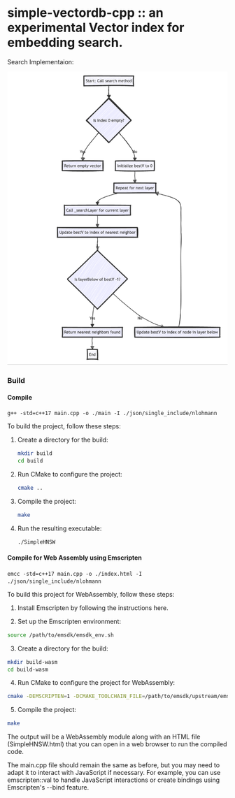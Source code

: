 # simple-vectordb-cpp :: an experimental Vector index for embedding search.

Search Implementaion:

![Search](images/search.png)


### Build

#### Compile

```g++ -std=c++17 main.cpp -o ./main -I ./json/single_include/nlohmann```


To build the project, follow these steps:
1. Create a directory for the build:
    ```bash
    mkdir build
    cd build
    ```
2. Run CMake to configure the project:
    ```bash
    cmake ..
    ```
3. Compile the project:
    ```bash
    make
    ```
4. Run the resulting executable:
    ```bash
    ./SimpleHNSW
    ```


#### Compile for Web Assembly using Emscripten

``` emcc -std=c++17 main.cpp -o ./index.html -I ./json/single_include/nlohmann ```

To build this project for WebAssembly, follow these steps:

1. Install Emscripten by following the instructions here.

2. Set up the Emscripten environment:

``` bash
source /path/to/emsdk/emsdk_env.sh
```
3. Create a directory for the build:

``` bash
mkdir build-wasm
cd build-wasm
```
4. Run CMake to configure the project for WebAssembly:

``` bash
cmake -DEMSCRIPTEN=1 -DCMAKE_TOOLCHAIN_FILE=/path/to/emsdk/upstream/emscripten/cmake/Modules/Platform/Emscripten.cmake ..
```
5. Compile the project:


``` bash
make
```
The output will be a WebAssembly module along with an HTML file (SimpleHNSW.html) that you can open in a web browser to run the compiled code.

The main.cpp file should remain the same as before, but you may need to adapt it to interact with JavaScript if necessary. For example, you can use emscripten::val to handle JavaScript interactions or create bindings using Emscripten's --bind feature.